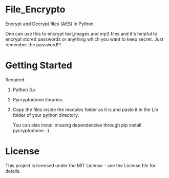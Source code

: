 # File_Encrypto
Encrypt and Decrypt files (AES) in Python.

One can use this to encrypt text,images and mp3 files and it's helpful to encrypt stored passwords or anything which you want to keep secret. Just remember the password!!!

# Getting Started
  Required

1. Python 3.x

2. Pycryptodome libraries.

3. Copy the files inside the modules folder as it is and paste it in the Lib folder of your python directory.

    You can also install missing dependencies through pip install pycryptodome. :)

# License
This project is licensed under the MIT License - see the License file for details.
